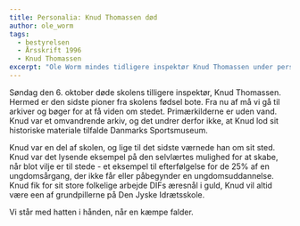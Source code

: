 ```yaml
---
title: Personalia: Knud Thomassen død
author: ole_worm
tags:
  - bestyrelsen
  - Årsskrift 1996
  - Knud Thomassen
excerpt: "Ole Worm mindes tidligere inspektør Knud Thomassen under personalia."
---
```


Søndag den 6. oktober døde skolens tіlligere inspektør, Knud Thomassen. Hermed er den sidste pioner fra skolens fødsel bote. Fra nu af må vi gå til arkiver og bøger for at få viden om stedet. Primærkilderne er uden vand. Knud var et omvandrende arkiv, og det undrer derfor ikke, at Knud lod sit historiske materiale tilfalde Danmarks Sportsmuseum. 

Knud var en del af skolen, og lige til det sidste værnede han om sit sted. Knud var det lysende eksempel på den selvlærtes mulighed for at skabe, når blot vilje er til stede - et eksempel til efterfølgelse for de 25% af en ungdomsårgang, der ikke får eller påbegynder en ungdomsuddannelse. Knud fik for sit store folkelige arbejde DIFs æresnål i guld, Knud vil altid være een af grundpillerne på Den Jyske Idrætsskole. 

Vi står med hatten i hånden, når en kæmpe falder.
